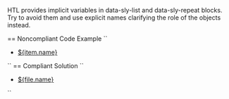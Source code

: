 HTL provides implicit variables in data-sly-list and data-sly-repeat blocks.
Try to avoid them and use explicit names clarifying the role of the objects instead.

 == Noncompliant Code Example
``
<ul data-sly-list="${model.downloadableFiles}"> 
    <li>
        <a href="${item.url}">${item.name}</a>
    </li>
</ul>
``
== Compliant Solution
``
<ul data-sly-list.file="${model.downloadableFiles}">
    <li>
        <a href="${file.url}">${file.name}</a>
    </li>
</ul>
``
